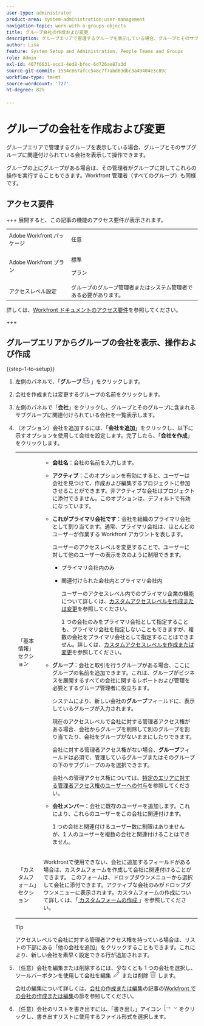 ```yaml
---
user-type: administrator
product-area: system-administration;user-management
navigation-topic: work-with-a-groups-objects
title: グループ会社の作成および変更
description: グループエリアで管理するグループを表示している場合、グループとそのサブグループに関連付けられている会社を表示して操作できます。
author: Lisa
feature: System Setup and Administration, People Teams and Groups
role: Admin
exl-id: 407f6631-ecc1-4ed8-bfec-6d726ae87a3d
source-git-commit: 1554c067afcc548c7f7abd03dbc3a49404e3c89c
workflow-type: tm+mt
source-wordcount: '727'
ht-degree: 82%

---
```


# グループの会社を作成および変更

グループエリアで管理するグループを表示している場合、グループとそのサブグループに関連付けられている会社を表示して操作できます。

グループの上にグループがある場合は、その管理者がグループに対してこれらの操作を実行することもできます。Workfront 管理者（すべてのグループ）も同様です。

## アクセス要件

+++ 展開すると、この記事の機能のアクセス要件が表示されます。

<table style="table-layout:auto"> 
 <col> 
 <col> 
 <tbody> 
  <tr> 
   <td>Adobe Workfront パッケージ</td> 
   <td><p>任意</p></td> 
  </tr> 
  <tr> 
   <td>Adobe Workfront プラン</td> 
   <td><p>標準</p>
       <p>プラン</p></td>
  </tr>
  <tr> 
   <td>アクセスレベル設定</td> 
   <td>グループのグループ管理者またはシステム管理者である必要があります。</td>
  </tr>
 </tbody> 
</table>

詳しくは、[Workfront ドキュメントのアクセス要件](/help/quicksilver/administration-and-setup/add-users/access-levels-and-object-permissions/access-level-requirements-in-documentation.md)を参照してください。

+++

## グループエリアからグループの会社を表示、操作および作成

{{step-1-to-setup}}

1. 左側のパネルで、「**グループ**![&#x200B; グループ &#x200B;](assets/groups-icon.png)」をクリックします。

1. 会社を作成または変更するグループの名前をクリックします。
1. 左側のパネルで「**会社**」をクリックし、グループとそのグループに含まれるサブグループに関連付けられている会社を一覧表示します。
1. （オプション）会社を追加するには、「**会社を追加**」をクリックし、以下に示すオプションを使用して会社を設定します。完了したら、「**会社を作成**」をクリックします。

   <table style="table-layout:auto"> 
    <col> 
    <col> 
    <tbody> 
     <tr> 
      <td role="rowheader">「基本情報」セクション</td> 
      <td> 
       <ul> 
        <li> <p><b>会社名</b>：会社の名前を入力します。</p> </li> 
        <li> <p><b>アクティブ</b>：このオプションを有効にすると、ユーザーは会社を見つけて、作成および編集するプロジェクトに参加させることができます。非アクティブな会社はプロジェクトに添付できません。このオプションは、デフォルトで有効になっています。</p> </li> 
        <li> <p><b>これがプライマリ会社です</b>：会社を組織のプライマリ会社として割り当てます。通常、プライマリ会社は、ほとんどのユーザーが作業する Workfront アカウントを表します。</p> <p>ユーザーのアクセスレベルを変更することで、ユーザーに対して他のユーザーの表示を次のように制限できます。</p> 
         <ul> 
          <li>プライマリ会社内のみ</li> 
          <li> <p>関連付けられた会社内とプライマリ会社内</p> <p>ユーザーのアクセスレベル内でのプライマリ企業の機能について詳しくは、<a href="../../../administration-and-setup/add-users/configure-and-grant-access/create-modify-access-levels.md" class="MCXref xref" data-mc-variable-override="">カスタムアクセスレベルを作成または変更</a>を参照してください。</p> <p>1 つの会社のみをプライマリ会社として指定することも、プライマリ会社を指定しないこともできますが、複数の会社をプライマリ会社として指定することはできません。詳しくは、<a href="../../../administration-and-setup/add-users/configure-and-grant-access/create-modify-access-levels.md" class="MCXref xref" data-mc-variable-override="">カスタムアクセスレベルを作成または変更</a>を参照してください。</p> </li> 
         </ul> </li> 
        <li> <p><b>グループ</b>：会社と取引を行うグループがある場合、ここにグループの名前を追加できます。これは、グループがビジネスを展開するすべての会社に関するレポートおよび管理を必要とするグループ管理者に役立ちます。</p> <p data-mc-conditions="SnippetConditions-wf-groups.groups">システムにより、新しい会社の<strong>グループ</strong>フィールドに、表示しているグループが入力されます。</p> <p data-mc-conditions="SnippetConditions-wf-groups.groups">現在のアクセスレベルで会社に対する管理者アクセス権がある場合、会社からグループを削除して別のグループを割り当てたり、会社をグループがないままにしたりできます。</p> <p data-mc-conditions="SnippetConditions-wf-groups.groups">会社に対する管理者アクセス権がない場合、<strong>グループ</strong>フィールドは必須で、管理しているグループまたはそのグループの下のサブグループのみを選択できます。</p> <p data-mc-conditions="SnippetConditions-wf-groups.groups">会社への管理アクセス権については、<a href="../../../administration-and-setup/add-users/configure-and-grant-access/grant-users-admin-access-certain-areas.md" class="MCXref xref" data-mc-variable-override="">特定のエリアに対する管理者アクセス権のユーザーへの付与</a>を参照してください。</p> </li> 
        <li> <p><b>会社メンバー</b>：会社に既存のユーザーを追加します。これにより、これらのユーザーをこの会社に関連付けます。</p> <p>1 つの会社と関連付けるユーザー数に制限はありませんが、1 人のユーザーを複数の会社と関連付けることはできません。</p> </li> 
       </ul> </td> 
     </tr>
     <tr> 
      <td role="rowheader">「カスタムフォーム」セクション</td> 
      <td> <p>Workfrontで使用できない、会社に追加するフィールドがある場合は、カスタムフォームを作成して会社に関連付けることができます。 このフォームは、ドロップダウンメニューから選択して会社に添付できます。アクティブな会社のみがドロップダウンメニューに表示されます。カスタムフォームの作成について詳しくは、「<a href="/help/quicksilver/administration-and-setup/customize-workfront/create-manage-custom-forms/form-designer/design-a-form/design-a-form.md"> カスタムフォームの作成 </a>」を参照してください。 </p> </td> 
     </tr> 
    </tbody> 
   </table>

   >[!TIP]
   >
   >アクセスレベルで会社に対する管理者アクセス権を持っている場合は、リストの下部にある「他の会社を追加」をクリックすることもできます。これにより、新しい会社を素早く設定できる行が追加されます。

1. （任意）会社を編集または削除するには、少なくとも 1 つの会社を選択し、ツールバーボタンを使用して会社を編集 ![&#x200B; 編集アイコン &#x200B;](assets/edit-icon.png) または削除 ![&#x200B; 削除アイコン &#x200B;](assets/delete.png) します。

   会社の編集について詳しくは、[会社の作成または編集](../../../administration-and-setup/set-up-workfront/organizational-setup/create-and-edit-companies.md)の記事の[Workfront での会社の作成または編集](../../../administration-and-setup/set-up-workfront/organizational-setup/create-and-edit-companies.md#adding-a-company-to-workfront)の節を参照してください。

1. （任意）会社のリストを書き出すには、「書き出し」アイコン ![&#x200B; 書き出しアイコン &#x200B;](assets/export.png) をクリックし、書き出すリストに使用するファイル形式を選択します。
